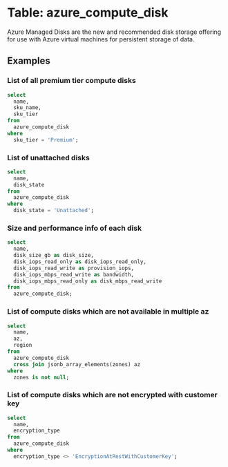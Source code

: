 # Table: azure_compute_disk

Azure Managed Disks are the new and recommended disk storage offering for use with Azure virtual machines for persistent storage of data.

## Examples

### List of all premium tier compute disks

```sql
select
  name,
  sku_name,
  sku_tier
from
  azure_compute_disk
where
  sku_tier = 'Premium';
```


### List of unattached disks

```sql
select
  name,
  disk_state
from
  azure_compute_disk
where
  disk_state = 'Unattached';
```


### Size and performance info of each disk

```sql
select
  name,
  disk_size_gb as disk_size,
  disk_iops_read_only as disk_iops_read_only,
  disk_iops_read_write as provision_iops,
  disk_iops_mbps_read_write as bandwidth,
  disk_iops_mbps_read_only as disk_mbps_read_write
from
  azure_compute_disk;
```


### List of compute disks which are not available in multiple az

```sql
select
  name,
  az,
  region
from
  azure_compute_disk
  cross join jsonb_array_elements(zones) az
where
  zones is not null;
```


### List of compute disks which are not encrypted with customer key

```sql
select
  name,
  encryption_type
from
  azure_compute_disk
where
  encryption_type <> 'EncryptionAtRestWithCustomerKey';
```

